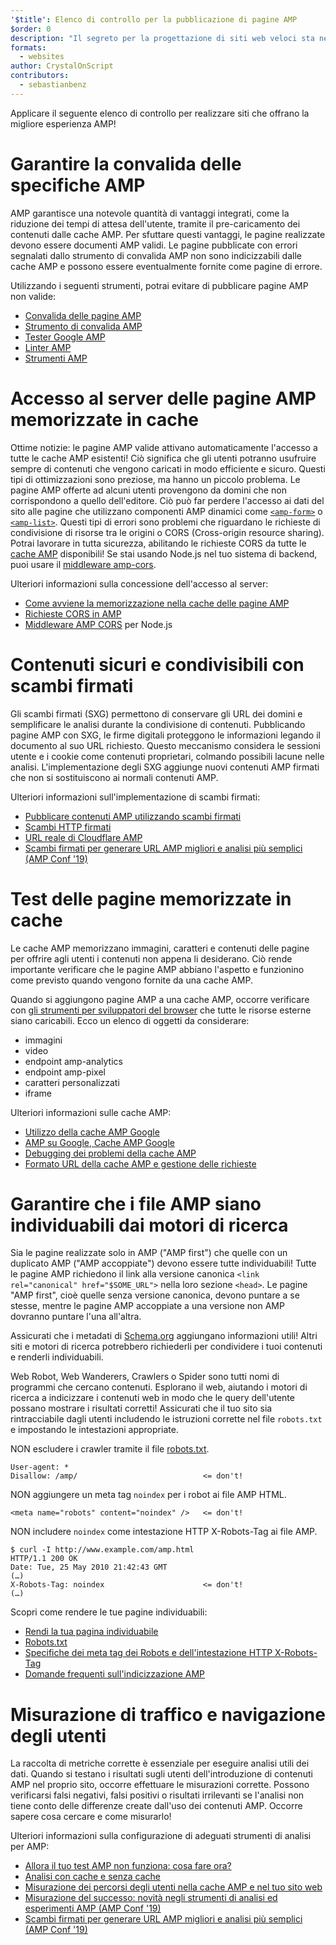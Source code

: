 ```yaml
---
'$title': Elenco di controllo per la pubblicazione di pagine AMP
$order: 0
description: "Il segreto per la progettazione di siti web veloci sta nella creazione di pagine web fluide che rispondano alle esigenze degli utenti, ad esempio, pagine che si adattano alle dimensioni e all'orientamento dello schermo dei dispositivi in uso. Per ottenere ..."
formats:
  - websites
author: CrystalOnScript
contributors:
  - sebastianbenz
---
```


Applicare il seguente elenco di controllo per realizzare siti che offrano la migliore esperienza AMP!

# Garantire la convalida delle specifiche AMP

AMP garantisce una notevole quantità di vantaggi integrati, come la riduzione dei tempi di attesa dell'utente, tramite il pre-caricamento dei contenuti dalle cache AMP. Per sfuttare questi vantaggi, le pagine realizzate devono essere documenti AMP validi. Le pagine pubblicate con errori segnalati dallo strumento di convalida AMP non sono indicizzabili dalle cache AMP e possono essere eventualmente fornite come pagine di errore.

Utilizzando i seguenti strumenti, potrai evitare di pubblicare pagine AMP non valide:

- [Convalida delle pagine AMP](../../../documentation/guides-and-tutorials/learn/validation-workflow/validate_amp.md?format=websites)
- [Strumento di convalida AMP](https://validator.ampproject.org/)
- [Tester Google AMP](https://search.google.com/test/amp)
- [Linter AMP](https://github.com/ampproject/amp-toolbox/tree/master/packages/linter)
- [Strumenti AMP](../../../documentation/tools.html?format=websites)

# Accesso al server delle pagine AMP memorizzate in cache

Ottime notizie: le pagine AMP valide attivano automaticamente l'accesso a tutte le cache AMP esistenti! Ciò significa che gli utenti potranno usufruire sempre di contenuti che vengono caricati in modo efficiente e sicuro. Questi tipi di ottimizzazioni sono preziose, ma hanno un piccolo problema. Le pagine AMP offerte ad alcuni utenti provengono da domini che non corrispondono a quello dell'editore. Ciò può far perdere l'accesso ai dati del sito alle pagine che utilizzano componenti AMP dinamici come [`<amp-form>`](../../../documentation/components/reference/amp-form.md?format=websites) o [`<amp-list>`](../../../documentation/components/reference/amp-list.md?format=websites). Questi tipi di errori sono problemi che riguardano le richieste di condivisione di risorse tra le origini o CORS (Cross-origin resource sharing). Potrai lavorare in tutta sicurezza, abilitando le richieste CORS da tutte le [cache AMP](https://cdn.ampproject.org/caches.json) disponibili! Se stai usando Node.js nel tuo sistema di backend, puoi usare il [middleware amp-cors](https://github.com/ampproject/amp-toolbox/tree/master/packages/cors).

Ulteriori informazioni sulla concessione dell'accesso al server:

- [Come avviene la memorizzazione nella cache delle pagine AMP ](../../../documentation/guides-and-tutorials/learn/amp-caches-and-cors/how_amp_pages_are_cached.md?format=websites)
- [Richieste CORS in AMP](../../../documentation/guides-and-tutorials/learn/amp-caches-and-cors/amp-cors-requests.md?format=websites)
- [Middleware AMP CORS](https://github.com/ampproject/amp-toolbox/tree/master/packages/cors) per Node.js

# Contenuti sicuri e condivisibili con scambi firmati

Gli scambi firmati (SXG) permettono di conservare gli URL dei domini e semplificare le analisi durante la condivisione di contenuti. Pubblicando pagine AMP con SXG, le firme digitali proteggono le informazioni legando il documento al suo URL richiesto. Questo meccanismo considera le sessioni utente e i cookie come contenuti proprietari, colmando possibili lacune nelle analisi. L'implementazione degli SXG aggiunge nuovi contenuti AMP firmati che non si sostituiscono ai normali contenuti AMP.

Ulteriori informazioni sull'implementazione di scambi firmati:

- [Pubblicare contenuti AMP utilizzando scambi firmati](signed-exchange.md?format=websites)
- [Scambi HTTP firmati](https://developers.google.com/web/updates/2018/11/signed-exchanges)
- [URL reale di Cloudflare AMP](https://www.cloudflare.com/website-optimization/amp-real-url/)
- [Scambi firmati per generare URL AMP migliori e analisi più semplici (AMP Conf '19)](https://www.youtube.com/watch?v=KrjBYzPUGnw&list=PLXTOW_XMsIDSY0USlzgoaIkRyPcHklrEl&index=22)

# Test delle pagine memorizzate in cache

Le cache AMP memorizzano immagini, caratteri e contenuti delle pagine per offrire agli utenti i contenuti non appena li desiderano. Ciò rende importante verificare che le pagine AMP abbiano l'aspetto e funzionino come previsto quando vengono fornite da una cache AMP.

Quando si aggiungono pagine AMP a una cache AMP, occorre verificare con [gli strumenti per sviluppatori del browser](https://developers.google.com/web/tools/chrome-devtools/) che tutte le risorse esterne siano caricabili. Ecco un elenco di oggetti da considerare:

- immagini
- video
- endpoint amp-analytics
- endpoint amp-pixel
- caratteri personalizzati
- iframe

Ulteriori informazioni sulle cache AMP:

- [Utilizzo della cache AMP Google](../../../documentation/examples/documentation/Using_the_Google_AMP_Cache.html?format=websites)
- [AMP su Google, Cache AMP Google](https://developers.google.com/amp/cache/overview)
- [Debugging dei problemi della cache AMP](../../../documentation/guides-and-tutorials/learn/amp-caches-and-cors/amp-cache-debugging.md?format=websites)
- [Formato URL della cache AMP e gestione delle richieste](../../../documentation/guides-and-tutorials/learn/amp-caches-and-cors/amp-cache-urls.md?format=websites)

# Garantire che i file AMP siano individuabili dai motori di ricerca

Sia le pagine realizzate solo in AMP ("AMP first") che quelle con un duplicato AMP ("AMP accoppiate") devono essere tutte individuabili! Tutte le pagine AMP richiedono il link alla versione canonica `<link rel="canonical" href="$SOME_URL">` nella loro sezione `<head>`. Le pagine "AMP first", cioè quelle senza versione canonica, devono puntare a se stesse, mentre le pagine AMP accoppiate a una versione non AMP dovranno puntare l'una all'altra.

Assicurati che i metadati di [Schema.org](https://schema.org/) aggiungano informazioni utili! Altri siti e motori di ricerca potrebbero richiederli per condividere i tuoi contenuti e renderli individuabili.

Web Robot, Web Wanderers, Crawlers o Spider sono tutti nomi di programmi che cercano contenuti. Esplorano il web, aiutando i motori di ricerca a indicizzare i contenuti web in modo che le query dell'utente possano mostrare i risultati corretti! Assicurati che il tuo sito sia rintracciabile dagli utenti includendo le istruzioni corrette nel file `robots.txt` e impostando le intestazioni appropriate.

NON escludere i crawler tramite il file [robots.txt](https://support.google.com/webmasters/answer/6062608?hl=en).

```
User-agent: *
Disallow: /amp/                            <= don't!
```

NON aggiungere un meta tag `noindex` per i robot ai file AMP HTML.

```
<meta name="robots" content="noindex" />   <= don't!
```

NON includere `noindex` come intestazione HTTP X-Robots-Tag ai file AMP.

```
$ curl -I http://www.example.com/amp.html
HTTP/1.1 200 OK
Date: Tue, 25 May 2010 21:42:43 GMT
(…)
X-Robots-Tag: noindex                      <= don't!
(…)
```

Scopri come rendere le tue pagine individuabili:

- [Rendi la tua pagina individuabile](discovery.md?format=websites)
- [Robots.txt](http://www.robotstxt.org/)
- [Specifiche dei meta tag dei Robots e dell'intestazione HTTP X-Robots-Tag](https://developers.google.com/search/reference/robots_meta_tag)
- [Domande frequenti sull'indicizzazione AMP](https://productforums.google.com/forum/?hl=en#!category-topic/webmasters/Vrgj-a-gtm0)

# Misurazione di traffico e navigazione degli utenti

La raccolta di metriche corrette è essenziale per eseguire analisi utili dei dati. Quando si testano i risultati sugli utenti dell'introduzione di contenuti AMP nel proprio sito, occorre effettuare le misurazioni corrette. Possono verificarsi falsi negativi, falsi positivi o risultati irrilevanti se l'analisi non tiene conto delle differenze create dall'uso dei contenuti AMP. Occorre sapere cosa cercare e come misurarlo!

Ulteriori informazioni sulla configurazione di adeguati strumenti di analisi per AMP:

- [Allora il tuo test AMP non funziona: cosa fare ora?](https://blog.amp.dev/2018/11/08/so-your-amp-test-doesnt-perform%e2%80%8a-%e2%80%8anow-what/)
- [Analisi con cache e senza cache](https://support.google.com/analytics/answer/6343176?hl=en#cache)
- [Misurazione dei percorsi degli utenti nella cache AMP e nel tuo sito web](https://blog.amp.dev/2018/11/08/so-your-amp-test-doesnt-perform%e2%80%8a-%e2%80%8anow-what/)
- [Misurazione del successo: novità negli strumenti di analisi ed esperimenti AMP (AMP Conf '19)](https://www.youtube.com/watch?v=wPW-kXsONqA&list=PLXTOW_XMsIDSY0USlzgoaIkRyPcHklrEl&index=27)
- [Scambi firmati per generare URL AMP migliori e analisi più semplici (AMP Conf '19)](https://www.youtube.com/watch?v=KrjBYzPUGnw&list=PLXTOW_XMsIDSY0USlzgoaIkRyPcHklrEl&index=22)
